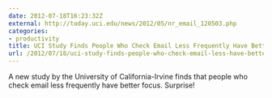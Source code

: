 ```yaml
---
date: 2012-07-18T16:23:32Z
external: http://today.uci.edu/news/2012/05/nr_email_120503.php
categories:
- productivity
title: UCI Study Finds People Who Check Email Less Frequently Have Better Focus
url: /2012/07/18/uci-study-finds-people-who-check-email-less-have-better-focus/
---
```


A new study by the University of California-Irvine finds that people who check email less frequently have better focus. Surprise!
